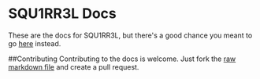 # SQU1RR3L Docs
These are the docs for SQU1RR3L, but there's a good chance you meant to go [here](http://noahkiq.github.io/SQU1RR3L/) instead.

##Contributing
Contributing to the docs is welcome. Just fork the [raw markdown file](https://github.com/Noahkiq/SQU1RR3L/blob/gh-pages/raw.md) and create a pull request.
